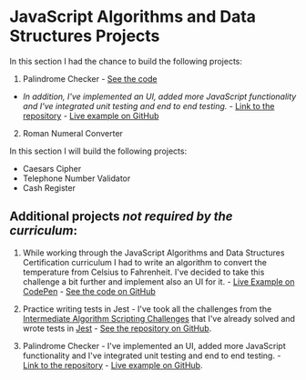 # JavaScript Algorithms and Data Structures Projects

In this section I had the chance to build the following projects:

1. Palindrome Checker - [See the code](https://github.com/alexandracaulea/freecodecamp-projects/blob/master/JavaScript-Algorithms-and-Data-Structures-Projects/Palindrome%20Checker/palindrome-checker.js)

- _In addition, I've implemented an UI, added more JavaScript functionality and I've integrated unit testing and end to end testing._ - [Link to the repository](https://github.com/alexandracaulea/palindrome-checker) - [Live example on GitHub](https://alexandracaulea.github.io/palindrome-checker/)

2. Roman Numeral Converter

In this section I will build the following projects:

- Caesars Cipher
- Telephone Number Validator
- Cash Register

## Additional projects _not required by the curriculum_:

1. While working through the JavaScript Algorithms and Data Structures Certification curriculum I had to write an algorithm to convert the temperature from Celsius to Fahrenheit. I've decided to take this challenge a bit further and implement also an UI for it. - [Live Example on CodePen](https://codepen.io/alexandracaulea/full/rNVKLor) - [See the code on GitHub](https://github.com/alexandracaulea/freecodecamp-projects/tree/master/JavaScript-Algorithms-and-Data-Structures-Projects/Celsius%20to%20Fahrenheit%20Convertor)

2. Practice writing tests in Jest - I've took all the challenges from the [Intermediate Algorithm Scripting Challenges](https://www.freecodecamp.org/learn/javascript-algorithms-and-data-structures/intermediate-algorithm-scripting/) that I've already solved and wrote tests in [Jest](https://jestjs.io/) - [See the repository on GitHub](https://github.com/alexandracaulea/Intermediate-Algorithm-Scripting).

3. Palindrome Checker - I've implemented an UI, added more JavaScript functionality and I've integrated unit testing and end to end testing. - [Link to the repository](https://github.com/alexandracaulea/palindrome-checker) - [Live example on GitHub](https://alexandracaulea.github.io/palindrome-checker/).
